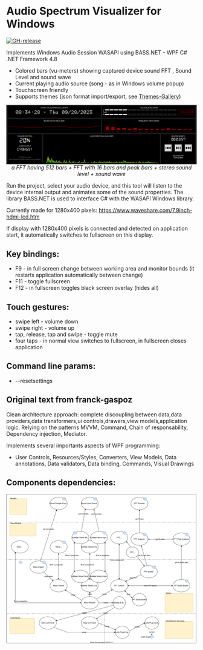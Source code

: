 # Audio Spectrum Visualizer for Windows
[![GH-release](https://img.shields.io/github/v/release/KRtekTM/AudioSpectrumVisualizer.svg)](https://github.com/KRtekTM/AudioSpectrumVisualizer/releases)

Implements Windows Audio Session WASAPI using BASS.NET - WPF C# .NET Framework 4.8

- Colored bars (vu-meters) showing captured device sound FFT , Sound Level and sound wave
- Current playing audio source (song - as in Windows volume popup)
- Touchscreen friendly
- Supports themes (json format import/export, see [Themes-Gallery](https://github.com/KRtekTM/AudioSpectrumVisualizer/tree/master/ThemesGallery))

<p align="center">
<img src="https://github.com/KRtekTM/AudioSpectrumVisualizer/blob/master/Doc/softronics.gif?raw=true" align="center" alt="a FFT having 512 bars + FFT with 16 bars and peak bars + stereo sound level">
<br>
<i>a FFT having 512 bars + FFT with 16 bars and peak bars + stereo sound level + sound wave</i>
</p>

Run the project, select your audio device, and this tool will listen to the device internal output and animates some of the sound properties. The library BASS.NET is used to interface C# with the WASAPI Windows library.

Currently made for 1280x400 pixels: <a href="https://www.waveshare.com/7.9inch-hdmi-lcd.htm">https://www.waveshare.com/7.9inch-hdmi-lcd.htm</a>

If display with 1280x400 pixels is connected and detected on application start, it automatically switches to fullscreen on this display.

## Key bindings:
- F9 - in full screen change between working area and monitor bounds (it restarts application automatically between change)
- F11 - toggle fullscreen
- F12 - in fullscreen toggles black screen overlay (hides all)
  
## Touch gestures:
- swipe left - volume down
- swipe right - volume up
- tap, release, tap and swipe - toggle mute
- four taps - in normal view switches to fullscreen, in fullscreen closes application

## Command line params:
- --resetsettings

## Original text from franck-gaspoz
Clean architecture approach: complete discoupling between data,data providers,data transformers,ui controls,drawers,view models,application logic. 
Relying on the patterns MVVM, Command, Chain of responsability, Dependency injection, Mediator.

Implements several importants aspects of WPF programming:
- User Controls, Resources/Styles, Converters, View Models, Data annotations, Data validators, Data binding, Commands, Visual Drawings

## Components dependencies:

<a href="https://app.diagrams.net/?mode=github#Hfranck-gaspoz%2FWindowsAudioSessionSample%2Fmain%2FDoc%2Fcomponents1.drawio.svg">
<img src="/Doc/components1.drawio.svg">
</a>

